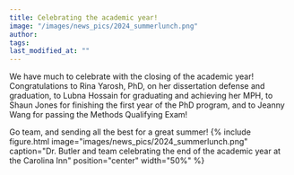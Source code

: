 ```yaml
---
title: Celebrating the academic year!
image: "/images/news_pics/2024_summerlunch.png"
author:
tags:
last_modified_at: ""
---
```



<!-- excerpt start -->
We have much to celebrate with the closing of the academic year! Congratulations to Rina Yarosh, PhD, on her dissertation defense and graduation, to Lubna Hossain for graduating and achieving her MPH, to Shaun Jones for finishing the first year of the PhD program, and to Jeanny Wang for passing the Methods Qualifying Exam!
<!-- excerpt end -->
Go team, and sending all the best for a great summer!
{%
include figure.html
image="images/news_pics/2024_summerlunch.png"
caption="Dr. Butler and team celebrating the end of the academic year at the Carolina Inn"
position="center"
width="50%"
 %}

